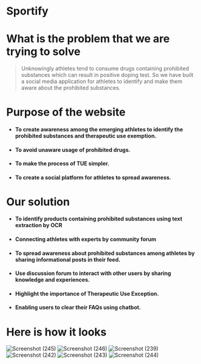     

# Sportify

# What is the problem that we are trying to solve 

> Unknowingly athletes tend to consume drugs containing prohibited substances which can result in positive doping test.
> So we have built a social media application for athletes to identify and make them aware about the prohibited substances. 

# Purpose of the website

- #### To **create awareness** among the emerging athletes to identify the prohibited substances and therapeutic use exemption.
- #### To avoid unaware usage of **prohibited drugs**.
- #### To make the process of **TUE** simpler.
- #### To create a **social platform** for athletes to spread awareness.

# Our solution

- #### To **identify products containing prohibited substances** using text extraction by OCR
- #### Connecting athletes with experts by **community forum**
- #### To **spread awareness** about prohibited substances among athletes by sharing informational posts in their feed.
- #### Use **discussion forum** to interact with other users by sharing knowledge and experiences.
- #### Highlight the importance of **Therapeutic Use Exception**.
- #### Enabling users to clear their FAQs using **chatbot**.

# Here is how it looks



![Screenshot (245)](https://user-images.githubusercontent.com/69048354/187523995-3c789d79-ad21-4017-8714-a502c51c92c4.png)
![Screenshot (246)](https://user-images.githubusercontent.com/69048354/187524000-23af2d00-5296-4d64-ab6a-fc92fb5b8368.png)
![Screenshot (239)](https://user-images.githubusercontent.com/69048354/187524005-d17701f7-df37-4b99-bbf2-0bf7c0b2e46d.png)
![Screenshot (242)](https://user-images.githubusercontent.com/69048354/187524008-e6b6ac10-558e-45d5-881f-9c83f5dd5c39.png)
![Screenshot (243)](https://user-images.githubusercontent.com/69048354/187524014-9a5751fc-02e2-43e8-9e76-2c86b8f575b1.png)
![Screenshot (244)](https://user-images.githubusercontent.com/69048354/187524015-b614674b-7ac1-4cff-897e-ea6479052ffc.png)
